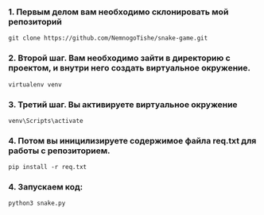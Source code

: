 ### **1.** Первым делом вам необходимо склонировать мой репозиторий
```python3
git clone https://github.com/NemnogoTishe/snake-game.git
```
### **2.** Второй шаг. Вам необходимо зайти в директорию с проектом, и внутри него создать виртуальное окружение.
```python3
virtualenv venv
```
### **3.** Третий шаг. Вы активируете виртуальное окружение
```python3
venv\Scripts\activate
```
### **4.** Потом вы иницилизируете содержимое файла req.txt для работы с репозиторием.
```python3
pip install -r req.txt
```
### **4.** Запускаем код:
```python3
python3 snake.py
```